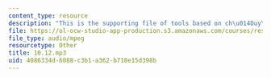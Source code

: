```yaml
---
content_type: resource
description: "This is the supporting file of tools based on ch\u014Duy\u0101n smoking."
file: https://ol-ocw-studio-app-production.s3.amazonaws.com/courses/res-21g-003-learning-chinese-a-foundation-course-in-mandarin-spring-2011/4086334d6088c3b1a362b718e15d398b_10.12.mp3
file_type: audio/mpeg
resourcetype: Other
title: 10.12.mp3
uid: 4086334d-6088-c3b1-a362-b718e15d398b
---
```


